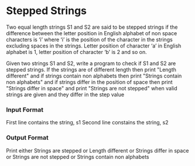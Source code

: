 # Stepped Strings
Two equal length strings S1 and S2 are said to be stepped strings if the difference between the letter position in English alphabet of non space characters is ‘i’ where ‘i’ is the position of the character in the strings excluding spaces in the strings. Letter position of character ‘a’ in English alphabet is 1, letter position of character ‘b’ is 2 and so on.

 

Given two strings S1 and S2, write a program to check if S1 and S2 are stepped strings. If the strings are of different length then print  "Length different" and if strings contain non alphabets then print "Strings contain non alphabets" and if strings differ in the position of space then print  "Strings differ in space" and print  "Strings are not stepped" when valid strings are given and they differ in the step value

 

### Input Format

First line contains the string, s1
Second line constains the string, s2

### Output Format

Print either Strings are stepped or Length different or Strings differ in space or Strings are not stepped or Strings contain non alphabets
